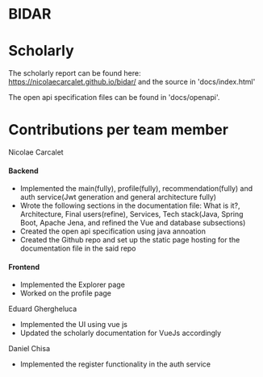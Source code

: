 # BIDAR

# Scholarly
The scholarly report can be found here: https://nicolaecarcalet.github.io/bidar/ and the source in 'docs/index.html'

The open api specification files can be found in 'docs/openapi'.

# Contributions per team member
Nicolae Carcalet  
#### Backend
* Implemented the main(fully), profile(fully), recommendation(fully) and auth service(Jwt generation and general architecture fully)
* Wrote the following sections in the documentation file: What is it?, Architecture, Final users(refine), Services, Tech stack(Java, Spring Boot, Apache Jena, and  refined the Vue and database subsections)
* Created the open api specification using java annoation
* Created the Github repo and set up the static page hosting for the documentation file in the said repo
#### Frontend
* Implemented the Explorer page
* Worked on the profile page

Eduard Ghergheluca
* Implemented the UI using vue js
* Updated the scholarly documentation for VueJs accordingly

Daniel Chisa
* Implemented the register functionality in the auth service
